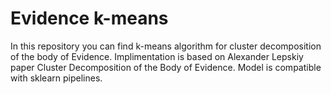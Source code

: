 # Evidence k-means

In this repository you can find k-means algorithm for cluster decomposition of the body of Evidence. Implimentation is based on Alexander Lepskiy paper Cluster Decomposition of the Body of Evidence. Model is compatible with sklearn pipelines.